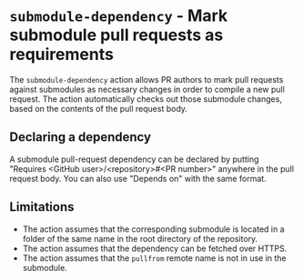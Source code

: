 # `submodule-dependency` - Mark submodule pull requests as requirements

The `submodule-dependency` action allows PR authors to mark pull requests against submodules as necessary changes in order to compile a new pull request. The action automatically checks out those submodule changes, based on the contents of the pull request body.

## Declaring a dependency

A submodule pull-request dependency can be declared by putting "Requires \<GitHub user\>/\<repository\>#\<PR number\>" anywhere in the pull request body. You can also use "Depends on" with the same format.

## Limitations

  * The action assumes that the corresponding submodule is located in a folder of the same name in the root directory of the repository.
  * The action assumes that the dependency can be fetched over HTTPS.
  * The action assumes that the `pullfrom` remote name is not in use in the submodule.
